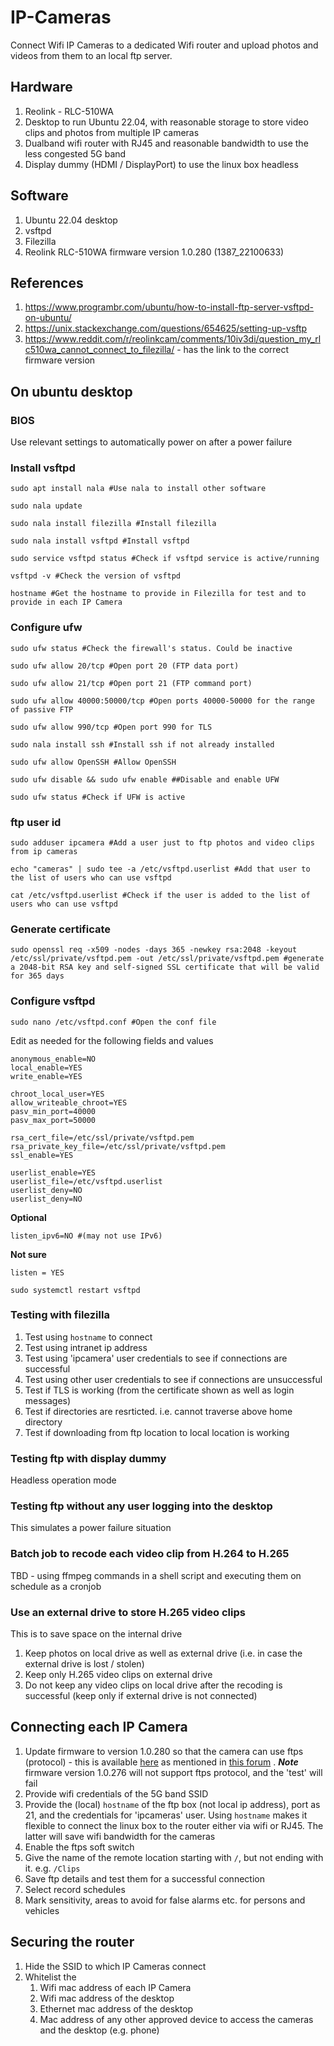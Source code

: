 # IP-Cameras

Connect Wifi IP Cameras to a dedicated Wifi router and upload photos and videos from them to an local ftp server.
## Hardware
1.   Reolink - RLC-510WA
2.   Desktop to run Ubuntu 22.04, with reasonable storage to store video clips and photos from multiple IP cameras
3.   Dualband wifi router with RJ45 and reasonable bandwidth to use the less congested 5G band 
4.   Display dummy (HDMI / DisplayPort) to use the linux box headless

## Software
1.   Ubuntu 22.04 desktop
2.   vsftpd
3.   Filezilla
4.   Reolink RLC-510WA firmware version 1.0.280 (1387_22100633)


## References

1.   https://www.programbr.com/ubuntu/how-to-install-ftp-server-vsftpd-on-ubuntu/
2.   https://unix.stackexchange.com/questions/654625/setting-up-vsftp
3.   https://www.reddit.com/r/reolinkcam/comments/10iv3di/question_my_rlc510wa_cannot_connect_to_filezilla/ - has the link to the correct firmware version

## On ubuntu desktop

### BIOS
Use relevant settings to automatically power on after a power failure

### Install vsftpd

`sudo apt install nala #Use nala to install other software`

`sudo nala update`

`sudo nala install filezilla #Install filezilla`

`sudo nala install vsftpd #Install vsftpd`

`sudo service vsftpd status #Check if vsftpd service is active/running`

`vsftpd -v #Check the version of vsftpd`

`hostname #Get the hostname to provide in Filezilla for test and to provide in each IP Camera`


### Configure ufw

`sudo ufw status #Check the firewall's status. Could be inactive` 

`sudo ufw allow 20/tcp #Open port 20 (FTP data port)`

`sudo ufw allow 21/tcp #Open port 21 (FTP command port)`

`sudo ufw allow 40000:50000/tcp #Open ports 40000-50000 for the range of passive FTP`

`sudo ufw allow 990/tcp #Open port 990 for TLS`

`sudo nala install ssh #Install ssh if not already installed`

`sudo ufw allow OpenSSH #Allow OpenSSH`

`sudo ufw disable && sudo ufw enable ##Disable and enable UFW`

`sudo ufw status #Check if UFW is active`


### ftp user id
`sudo adduser ipcamera #Add a user just to ftp photos and video clips from ip cameras`

`echo "cameras" | sudo tee -a /etc/vsftpd.userlist #Add that user to the list of users who can use vsftpd`

`cat /etc/vsftpd.userlist #Check if the user is added to the list of users who can use vsftpd`

### Generate certificate
`sudo openssl req -x509 -nodes -days 365 -newkey rsa:2048 -keyout /etc/ssl/private/vsftpd.pem -out /etc/ssl/private/vsftpd.pem #generate a 2048-bit RSA key and self-signed SSL certificate that will be valid for 365 days`


### Configure vsftpd
`sudo nano /etc/vsftpd.conf #Open the conf file`

Edit as needed for the following fields and values
```
anonymous_enable=NO
local_enable=YES
write_enable=YES

chroot_local_user=YES
allow_writeable_chroot=YES
pasv_min_port=40000
pasv_max_port=50000

rsa_cert_file=/etc/ssl/private/vsftpd.pem
rsa_private_key_file=/etc/ssl/private/vsftpd.pem
ssl_enable=YES

userlist_enable=YES
userlist_file=/etc/vsftpd.userlist
userlist_deny=NO
userlist_deny=NO
```

**Optional**
```
listen_ipv6=NO #(may not use IPv6)
```

**Not sure**
```
listen = YES
```

`sudo systemctl restart vsftpd`


### Testing with filezilla
1.  Test using `hostname` to connect
2.  Test using intranet ip address
3.  Test using 'ipcamera' user credentials to see if connections are successful
4.  Test using other user credentials to see if connections are unsuccessful
5.  Test if TLS is working (from the certificate shown as well as login messages)
6.  Test if directories are resrticted. i.e. cannot traverse above home directory
7.  Test if downloading from ftp location to local location is working

### Testing ftp with display dummy
Headless operation mode

### Testing ftp without any user logging into the desktop
This simulates a power failure situation

### Batch job to recode each video clip from H.264 to H.265
TBD - using ffmpeg commands in a shell script and executing them on schedule as a cronjob

### Use an external drive to store H.265 video clips
This is to save space on the internal drive
1.  Keep photos on local drive as well as external drive (i.e. in case the external drive is lost / stolen)
2.  Keep only H.265 video clips on external drive
3.  Do not keep any video clips on local drive after the recoding is successful (keep only if external drive is not connected) 

## Connecting each IP Camera

1.  Update firmware to version 1.0.280 so that the camera can use ftps (protocol) - this is available [here](https://support.reolink.com/attachments/token/1ISbkfiJ3uJ2rganejlK6JUvG/?name=IPC_523128M5MP.1387_22100633.RLC-510WA.OV05A10.5MP.WIFI1021.REOLINK.pak) as mentioned in [this forum](https://www.reddit.com/r/reolinkcam/comments/10iv3di/question_my_rlc510wa_cannot_connect_to_filezilla/) . ***Note*** firmware version 1.0.276 will not support ftps protocol, and the 'test' will fail
2.  Provide wifi credentials of the 5G band SSID
3.  Provide the (local) `hostname` of the ftp box (not local ip address), port as 21, and the credentials for 'ipcameras' user. Using `hostname` makes it flexible to connect the linux box to the router either via wifi or RJ45. The latter will save wifi bandwidth for the cameras
4.  Enable the ftps soft switch
5.  Give the name of the remote location starting with `/`, but not ending with it. e.g. `/Clips`
6.  Save ftp details and test them for a successful connection
7.  Select record schedules
8.  Mark sensitivity, areas to avoid for false alarms etc. for persons and vehicles

## Securing the router

1.  Hide the SSID to which IP Cameras connect
2.  Whitelist the 
    1.  Wifi mac address of each IP Camera
    2.  Wifi mac address of the desktop
    3.  Ethernet mac address of the desktop
    4.  Mac address of any other approved device to access the cameras and the desktop (e.g. phone)




